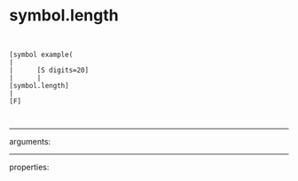 # symbol.length

```


[symbol example(
|
|      [S digits=20]
|      |
[symbol.length]
|
[F]

            
```
---
arguments:


---
properties:


